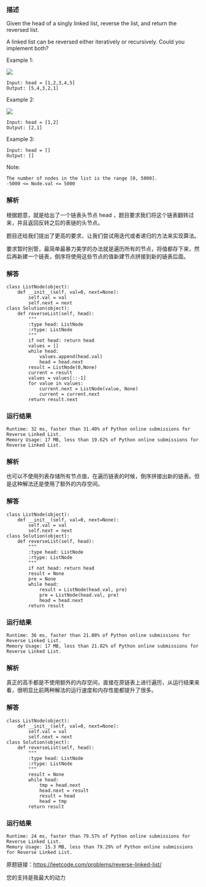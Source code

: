 

### 描述

Given the head of a singly linked list, reverse the list, and return the reversed list.

A linked list can be reversed either iteratively or recursively. Could you implement both?


Example 1:

![](https://p3-juejin.byteimg.com/tos-cn-i-k3u1fbpfcp/10f222a7f78641eb844af510517aeae6~tplv-k3u1fbpfcp-zoom-1.image)
	
	Input: head = [1,2,3,4,5]
	Output: [5,4,3,2,1]



	
Example 2:

![](https://p3-juejin.byteimg.com/tos-cn-i-k3u1fbpfcp/683aad2c87174c96bdf96750ce32a6e9~tplv-k3u1fbpfcp-zoom-1.image)

	Input: head = [1,2]
	Output: [2,1]


Example 3:


	Input: head = []
	Output: []



Note:

	The number of nodes in the list is the range [0, 5000].
	-5000 <= Node.val <= 5000


### 解析

根据题意，就是给出了一个链表头节点 head ，题目要求我们将这个链表翻转过来，并且返回反转之后的表链的头节点。

题目还给我们提出了更高的要求，让我们尝试用迭代或者递归的方法来实现算法。

要求暂时别管，最简单最暴力美学的办法就是遍历所有的节点，将值都存下来，然后再新建一个链表，倒序将使用这些节点的值新建节点拼接到新的链表后面。


### 解答
				
	class ListNode(object):
	    def __init__(self, val=0, next=None):
	        self.val = val
	        self.next = next
	class Solution(object):
	    def reverseList(self, head):
	        """
	        :type head: ListNode
	        :rtype: ListNode
	        """
	        if not head: return head
	        values = []
	        while head:
	            values.append(head.val)
	            head = head.next
	        result = ListNode(0,None)
	        current = result
	        values = values[::-1]
	        for value in values:
	            current.next = ListNode(value, None)
	            current = current.next
	        return result.next

            	      
			
### 运行结果

	Runtime: 32 ms, faster than 31.40% of Python online submissions for Reverse Linked List.
	Memory Usage: 17 MB, less than 19.62% of Python online submissions for Reverse Linked List.

### 解析

也可以不使用列表存储所有节点值，在遍历链表的时候，倒序拼接出新的链表。但是这种解法还是使用了额外的内存空间。


### 解答


	class ListNode(object):
	    def __init__(self, val=0, next=None):
	        self.val = val
	        self.next = next
	class Solution(object):
	    def reverseList(self, head):
	        """
	        :type head: ListNode
	        :rtype: ListNode
	        """
	        if not head: return head
	        result = None
	        pre = None
	        while head:
	            result = ListNode(head.val, pre)
	            pre = ListNode(head.val, pre)
	            head = head.next
	        return result 
	                

### 运行结果

	Runtime: 36 ms, faster than 21.08% of Python online submissions for Reverse Linked List.
	Memory Usage: 17 MB, less than 21.82% of Python online submissions for Reverse Linked List.

### 解析

真正的高手都是不使用额外的内存空间，直接在原链表上进行遍历，从运行结果来看，很明显比前两种解法的运行速度和内存性能都提升了很多。

### 解答

	class ListNode(object):
	    def __init__(self, val=0, next=None):
	        self.val = val
	        self.next = next
	class Solution(object):
	    def reverseList(self, head):
	        """
	        :type head: ListNode
	        :rtype: ListNode
	        """
	        result = None
	        while head:
	            tmp = head.next
	            head.next = result
	            result = head
	            head = tmp
	        return result

### 运行结果

	Runtime: 24 ms, faster than 79.57% of Python online submissions for Reverse Linked List.
	Memory Usage: 15.3 MB, less than 79.29% of Python online submissions for Reverse Linked List.
	
原题链接：https://leetcode.com/problems/reverse-linked-list/



您的支持是我最大的动力
